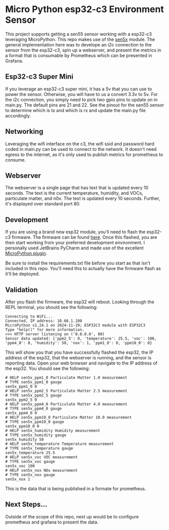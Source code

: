 # Micro Python esp32-c3 Environment Sensor

This project supports getting a sen55 sensor working with a esp32-c3 leveraging MicroPython. This repo makes use of the
[sen5x](https://pypi.org/project/sensirion-i2c-sen5x/) module. The general implementation here was to develope an i2c 
connection to the sensor from the esp32-c3, spin up a webserver, and present the metrics in a format that is consumable
by Prometheus which can be presented in Grafana.

## Esp32-c3 Super Mini
If you leverage an esp32-c3 super mini, it has a 5v that you can use to power the sensor. Otherwise, you will have to us
a convert 3.3v to 5v. For the i2c connection, you simply need to pick two gpio pins to update on in main.py. The 
default pins are 21 and 22. See the pinout for the sen55 sensor to determine which is tx and which is rx and update
the main.py file accordingly.

## Networking
Leveraging the wifi interface on the c3, the wifi ssid and password hard coded in main.py can be used to connect to the
network. It doesn't need egress to the internet, as it's only used to publish metrics for prometheus to consume.

## Webserver
The webserver is a single page that has text that is updated every 10 seconds. The text is the current temperature,
humidity, and VOCs, particulate matter, and n0x. The text is updated every 10 seconds. Further, it's displayed over
standard port 80.

## Development
If you are using a brand new esp32 module, you'll need to flash the esp32-c3 firmware. The firmware can be found
[here](https://micropython.org/download/esp32-c3/). Once this flashed, you are  then start working from your preferred
development environment. I personally used JetBrains PyCharm and made use of the excellent [MicroPython plugin](https://plugins.jetbrains.com/plugin/16233-micropython).

Be sure to install the requirements.txt file before you start as that isn't included in this repo. You'll need this to 
actually have the firmware flash as it'll be deployed. 

## Validation
After you flash the firmware, the esp32 will reboot. Looking through the REPL terminal, you should see the following:

```
Connecting to WiFi...
Connected, IP address: 10.66.1.100
MicroPython v1.24.1 on 2024-11-29; ESP32C3 module with ESP32C3
Type "help()" for more information.
>>> HTTP server listening on ('0.0.0.0', 80)
Sensor data updated: {'ppm2_5': 0, 'temperature': 25.5, 'voc': 100, 'ppm4_0': 0, 'humidity': 50, 'nox': 1, 'ppm1_0': 0, 'ppm10_0': 0}
```

This will show you that you have successfully flashed the esp32, the IP address of the esp32, that the webserver is 
running, and the sensor is reporting data. Open your web browser and navigate to the IP address of the esp32. You should
see the following:

```
# HELP sen5x_ppm1_0 Particulate Matter 1.0 measurement
# TYPE sen5x_ppm1_0 gauge
sen5x_ppm1_0 0
# HELP sen5x_ppm2_5 Particulate Matter 2.5 measurement
# TYPE sen5x_ppm2_5 gauge
sen5x_ppm2_5 0
# HELP sen5x_ppm4_0 Particulate Matter 4.0 measurement
# TYPE sen5x_ppm4_0 gauge
sen5x_ppm4_0 0
# HELP sen5x_ppm10_0 Particulate Matter 10.0 measurement
# TYPE sen5x_ppm10_0 gauge
sen5x_ppm10_0 0
# HELP sen5x_humidity Humidity measurement
# TYPE sen5x_humidity gauge
sen5x_humidity 50
# HELP sen5x_temperature Temperature measurement
# TYPE sen5x_temperature gauge
sen5x_temperature 25.5
# HELP sen5x_voc VOC measurement
# TYPE sen5x_voc gauge
sen5x_voc 100
# HELP sen5x_nox NOx measurement
# TYPE sen5x_nox gauge
sen5x_nox 1
```

This is the data that is being published in a formate for prometheus.

## Next Steps...
Outside of the scope of this repo, next up would be to configure prometheus and grafana to present the data. 
